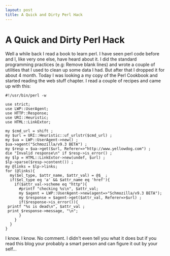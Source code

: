 ```yaml
---
layout: post
title: A Quick and Dirty Perl Hack
---
```

# A Quick and Dirty Perl Hack

Well a while back I read a book to learn perl. I have seen perl code before and I, like very one else, have heard about it. I did the standard programming practices (e.g: Remove blank lines) and wrote a couple of utilities that I used to clean up some data I had. But after that I dropped it for about 4 month. Today I was looking a my copy of the Perl Cookbook and started reading the web stuff chapter. I read a couple of recipes and came up with this:

```
#!/usr/bin/perl -w

use strict;
use LWP::UserAgent;
use HTTP::Response;
use URI::Heuristic;
use HTML::LinkExtor;

my $cmd_url = shift ; 
my $url = URI::Heuristic::uf_urlstr($cmd_url) ;
my $ua = LWP::UserAgent->new() ;
$ua->agent("Schmozilla/v9.3 BETA") ;
my $resp = $ua->get($url, Referer=>"http://www.yellowdog.com") ;
die "Invalid response\n" if $resp->is_error() ;
my $lp = HTML::LinkExtor->new(undef, $url) ;
$lp->parse($resp->content()) ;
my @links = $lp->links;
for (@links){
  my($el_type, $attr_name, $attr_val) = @$_ ;
  if($el_type eq 'a' && $attr_name eq 'href'){
    if($attr_val->scheme eq "http"){
      #printf "checking %s\n", $attr_val;
      my $agent = LWP::UserAgent->new(agent=>"Schmozilla/v9.3 BETA");
      my $response = $agent->get($attr_val, Referer=>$url) ;
      if($response->is_error()){
 printf "%s is dead\n", $attr_val ;
 print $response->message, "\n";
      }
    }
  }
}

```

I know. I know. No comment. I didn't even tell you what it does but if you read this blog your probably a smart person and can figure it out by your self...
